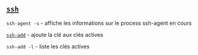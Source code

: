 ## [`ssh`](https://linux.die.net/man/1/ssh)

`ssh-agent -s` - affiche les informations sur le process ssh-agent en cours

[`ssh-add`](https://linux.die.net/man/1/ssh-add) - ajoute la clé aux clés actives

`ssh-add -l` - liste les clés actives
